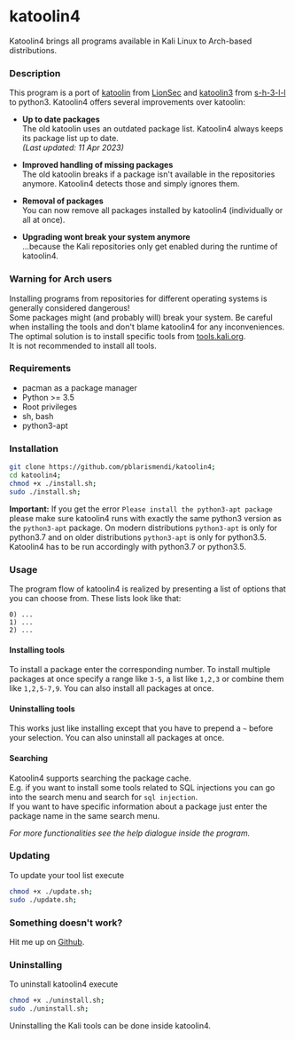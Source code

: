 # katoolin4
Katoolin4 brings all programs available in Kali Linux to Arch-based distributions.

### Description
This program is a port of [katoolin](https://github.com/LionSec/katoolin) from [LionSec](https://github.com/LionSec) and [katoolin3](https://github.com/s-h-3-l-l/katoolin3) from [s-h-3-l-l](https://github.com/s-h-3-l-l) to python3. Katoolin4 offers several improvements over katoolin:
- __Up to date packages__    
The old katoolin uses an outdated package list. Katoolin4 always keeps its package list up to date.  
_(Last updated: 11 Apr 2023)_

- __Improved handling of missing packages__   
The old katoolin breaks if a package isn't available in the repositories anymore. Katoolin4 detects those and simply ignores them.

- __Removal of packages__    
You can now remove all packages installed by katoolin4 (individually or all at once).

- __Upgrading wont break your system anymore__   
...because the Kali repositories only get enabled during the runtime of katoolin4.


### Warning for Arch users
Installing programs from repositories for different operating systems
is generally considered dangerous!   
Some packages might (and probably will) break
your system. Be careful when installing the tools and don't blame katoolin4 for
any inconveniences.   
The optimal solution is to install specific tools from
[tools.kali.org](https://tools.kali.org/tools-listing).     
It is not recommended to install all tools.

### Requirements
- pacman as a package manager
- Python >= 3.5
- Root privileges
- sh, bash
- python3-apt

### Installation
```bash
git clone https://github.com/pblarismendi/katoolin4;
cd katoolin4;
chmod +x ./install.sh;
sudo ./install.sh;
```

__Important:__ If you get the error ```Please install the python3-apt package```
please make sure katoolin4 runs with exactly the same python3 version as the
```python3-apt``` package. On modern distributions ```python3-apt``` is only for python3.7 and
on older distributions ```python3-apt``` is only for python3.5. Katoolin4 has to be run accordingly
with python3.7 or python3.5.

### Usage
The program flow of katoolin4 is realized by presenting
a list of options that you can choose from.
These lists look like that:  
```
0) ...  
1) ...  
2) ...
```
#### Installing tools
To install a package enter the corresponding number.
To install multiple packages at once specify a range like ```3-5```, a list like ```1,2,3``` or combine them like ```1,2,5-7,9```.
You can also install all packages at once.

#### Uninstalling tools
This works just like installing except that you have to prepend a ```~``` before your selection. You can also uninstall all packages at once.

#### Searching
Katoolin4 supports searching the package cache.  
 E.g. if you want to install some tools related to SQL injections you can go into the search menu and search for ```sql injection```.    
 If you want to have specific information about a package just enter the package name in the same search menu.   
   
   
   
*For more functionalities see the help dialogue inside the program.*

### Updating
To update your tool list execute  
```bash
chmod +x ./update.sh;
sudo ./update.sh;
```  

### Something doesn't work?
Hit me up on [Github](https://github.com/pblarismendi/katoolin4/issues/new/choose).

### Uninstalling
To uninstall katoolin4 execute
```bash
chmod +x ./uninstall.sh;
sudo ./uninstall.sh;
```
Uninstalling the Kali tools can be done inside katoolin4.
